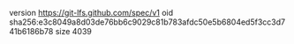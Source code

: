 version https://git-lfs.github.com/spec/v1
oid sha256:e3c8049a8d03de76bb6c9029c81b783afdc50e5b6804ed5f3cc3d741b6186b78
size 4039
